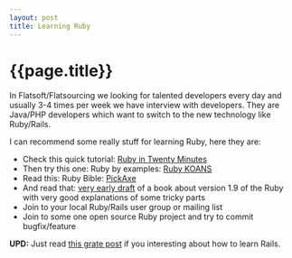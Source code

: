 ```yaml
---
layout: post
title: Learning Ruby
---
```


# {{page.title}}

In Flatsoft/Flatsourcing we looking for talented developers every day and usually 3-4 times per week we have interview with developers. They are Java/PHP developers which want to switch to the new technology like Ruby/Rails.

I can recommend some really stuff for learning Ruby, here they are:

* Check this quick tutorial: [Ruby in Twenty Minutes](http://www.ruby-lang.org/en/documentation/quickstart/)
* Then try this one: Ruby by examples: [Ruby KOANS](http://rubykoans.com/)
* Read this: Ruby Bible: [PickAxe](http://pragprog.com/titles/ruby/programming-ruby)
* And read that: [very early draft](http://ruby.runpaint.org) of a book about version 1.9 of the Ruby with very good explanations of some tricky parts
* Join to your local Ruby/Rails user group or mailing list
* Join to some one open source Ruby project and try to commit bugfix/feature

**UPD:** Just read [this grate post](http://weblog.rubyonrails.org/2010/8/28/rails-has-great-documentation) if  you interesting about how to learn Rails.